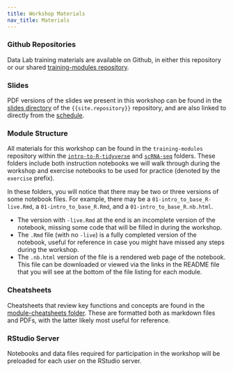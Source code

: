 ```yaml
---
title: Workshop Materials
nav_title: Materials
---
```

### Github Repositories
Data Lab training materials are available on Github, in either this repository or our shared [training-modules repository](https://github.com/AlexsLemonade/training-modules).
### Slides
PDF versions of the slides we present in this workshop can be found in the [slides directory]({{site.repository_url}}/tree/master/slides) of the `{{site.repository}}` repository, and are also linked to directly from the [schedule](SCHEDULE.md).

### Module Structure

All materials for this workshop can be found in the `training-modules` repository within the [`intro-to-R-tidyverse`](https://github.com/AlexsLemonade/training-modules/tree/{{site.release_tag}}/intro-to-R-tidyverse) and [`scRNA-seq`](https://github.com/AlexsLemonade/training-modules/tree/{{site.release_tag}}/scRNA-seq) folders.
These folders include both instruction notebooks we will walk through during the workshop and exercise notebooks to be used for practice (denoted by the `exercise` prefix).

In these folders, you will notice that there may be two or three versions of some notebook files.
For example, there may be a `01-intro_to_base_R-live.Rmd`, a `01-intro_to_base_R.Rmd`, and a `01-intro_to_base_R.nb.html`.

- The version with `-live.Rmd` at the end is an incomplete version of the notebook, missing some code that will be filled in during the workshop.
- The `.Rmd` file (with no `-live`) is a fully completed version of the notebook, useful for reference in case you might have missed any steps during the workshop.
- The `.nb.html` version of the file is a rendered web page of the notebook.
This file can be downloaded or viewed via the links in the README file that you will see at the bottom of the file listing for each module.

### Cheatsheets

Cheatsheets that review key functions and concepts are found in the [module-cheatsheets folder](https://github.com/AlexsLemonade/training-modules/tree/{{site.release_tag}}/module-cheatsheets).
These are formatted both as markdown files and PDFs, with the latter likely most useful for reference.


### RStudio Server

Notebooks and data files required for participation in the workshop will be preloaded for each user on the RStudio server.
